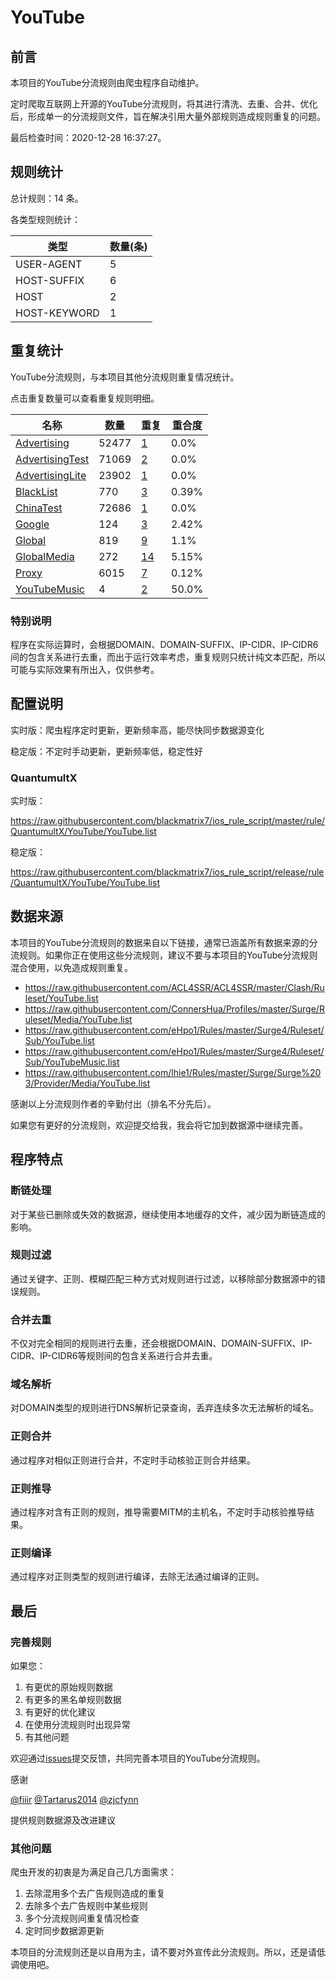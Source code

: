 # YouTube

## 前言

本项目的YouTube分流规则由爬虫程序自动维护。

定时爬取互联网上开源的YouTube分流规则，将其进行清洗、去重、合并、优化后，形成单一的分流规则文件，旨在解决引用大量外部规则造成规则重复的问题。




最后检查时间：2020-12-28 16:37:27。

## 规则统计

总计规则：14 条。

各类型规则统计：

| 类型 | 数量(条) |
| ---- | ---- |
| USER-AGENT | 5 |
| HOST-SUFFIX | 6 |
| HOST | 2 |
| HOST-KEYWORD | 1 |
## 重复统计

YouTube分流规则，与本项目其他分流规则重复情况统计。

点击重复数量可以查看重复规则明细。

| 名称 | 数量 | 重复 | 重合度 |
| ---- | ---- | ---- | ------ |
|  [Advertising](https://github.com/blackmatrix7/ios_rule_script/tree/master/rule/QuantumultX/Advertising)    | 52477   | [1](https://raw.githubusercontent.com/blackmatrix7/ios_rule_script/master/rule/QuantumultX/YouTube/Repeat.list)   |   0.0% |
|  [AdvertisingTest](https://github.com/blackmatrix7/ios_rule_script/tree/master/rule/QuantumultX/AdvertisingTest)    | 71069   | [2](https://raw.githubusercontent.com/blackmatrix7/ios_rule_script/master/rule/QuantumultX/YouTube/Repeat.list)   |   0.0% |
|  [AdvertisingLite](https://github.com/blackmatrix7/ios_rule_script/tree/master/rule/QuantumultX/AdvertisingLite)    | 23902   | [1](https://raw.githubusercontent.com/blackmatrix7/ios_rule_script/master/rule/QuantumultX/YouTube/Repeat.list)   |   0.0% |
|  [BlackList](https://github.com/blackmatrix7/ios_rule_script/tree/master/rule/QuantumultX/BlackList)    | 770   | [3](https://raw.githubusercontent.com/blackmatrix7/ios_rule_script/master/rule/QuantumultX/YouTube/Repeat.list)   |   0.39% |
|  [ChinaTest](https://github.com/blackmatrix7/ios_rule_script/tree/master/rule/QuantumultX/ChinaTest)    | 72686   | [1](https://raw.githubusercontent.com/blackmatrix7/ios_rule_script/master/rule/QuantumultX/YouTube/Repeat.list)   |   0.0% |
|  [Google](https://github.com/blackmatrix7/ios_rule_script/tree/master/rule/QuantumultX/Google)    | 124   | [3](https://raw.githubusercontent.com/blackmatrix7/ios_rule_script/master/rule/QuantumultX/YouTube/Repeat.list)   |   2.42% |
|  [Global](https://github.com/blackmatrix7/ios_rule_script/tree/master/rule/QuantumultX/Global)    | 819   | [9](https://raw.githubusercontent.com/blackmatrix7/ios_rule_script/master/rule/QuantumultX/YouTube/Repeat.list)   |   1.1% |
|  [GlobalMedia](https://github.com/blackmatrix7/ios_rule_script/tree/master/rule/QuantumultX/GlobalMedia)    | 272   | [14](https://raw.githubusercontent.com/blackmatrix7/ios_rule_script/master/rule/QuantumultX/YouTube/Repeat.list)   |   5.15% |
|  [Proxy](https://github.com/blackmatrix7/ios_rule_script/tree/master/rule/QuantumultX/Proxy)    | 6015   | [7](https://raw.githubusercontent.com/blackmatrix7/ios_rule_script/master/rule/QuantumultX/YouTube/Repeat.list)   |   0.12% |
|  [YouTubeMusic](https://github.com/blackmatrix7/ios_rule_script/tree/master/rule/QuantumultX/YouTubeMusic)    | 4   | [2](https://raw.githubusercontent.com/blackmatrix7/ios_rule_script/master/rule/QuantumultX/YouTube/Repeat.list)   |   50.0% |
### 特别说明
程序在实际运算时，会根据DOMAIN、DOMAIN-SUFFIX、IP-CIDR、IP-CIDR6间的包含关系进行去重，而出于运行效率考虑，重复规则只统计纯文本匹配，所以可能与实际效果有所出入，仅供参考。

## 配置说明

实时版：爬虫程序定时更新，更新频率高，能尽快同步数据源变化

稳定版：不定时手动更新，更新频率低，稳定性好

### QuantumultX 
实时版：

https://raw.githubusercontent.com/blackmatrix7/ios_rule_script/master/rule/QuantumultX/YouTube/YouTube.list

稳定版：

https://raw.githubusercontent.com/blackmatrix7/ios_rule_script/release/rule/QuantumultX/YouTube/YouTube.list

## 数据来源

本项目的YouTube分流规则的数据来自以下链接，通常已涵盖所有数据来源的分流规则。如果你正在使用这些分流规则，建议不要与本项目的YouTube分流规则混合使用，以免造成规则重复。

- https://raw.githubusercontent.com/ACL4SSR/ACL4SSR/master/Clash/Ruleset/YouTube.list
- https://raw.githubusercontent.com/ConnersHua/Profiles/master/Surge/Ruleset/Media/YouTube.list
- https://raw.githubusercontent.com/eHpo1/Rules/master/Surge4/Ruleset/Sub/YouTube.list
- https://raw.githubusercontent.com/eHpo1/Rules/master/Surge4/Ruleset/Sub/YouTubeMusic.list
- https://raw.githubusercontent.com/lhie1/Rules/master/Surge/Surge%203/Provider/Media/YouTube.list


感谢以上分流规则作者的辛勤付出（排名不分先后）。

如果您有更好的分流规则，欢迎提交给我，我会将它加到数据源中继续完善。

## 程序特点

### 断链处理

对于某些已删除或失效的数据源，继续使用本地缓存的文件，减少因为断链造成的影响。

### 规则过滤

通过关键字、正则、模糊匹配三种方式对规则进行过滤，以移除部分数据源中的错误规则。

### 合并去重

不仅对完全相同的规则进行去重，还会根据DOMAIN、DOMAIN-SUFFIX、IP-CIDR、IP-CIDR6等规则间的包含关系进行合并去重。

### 域名解析

对DOMAIN类型的规则进行DNS解析记录查询，丢弃连续多次无法解析的域名。

### 正则合并

通过程序对相似正则进行合并，不定时手动核验正则合并结果。

### 正则推导

通过程序对含有正则的规则，推导需要MITM的主机名，不定时手动核验推导结果。

### 正则编译

通过程序对正则类型的规则进行编译，去除无法通过编译的正则。

## 最后

### 完善规则

如果您：

1. 有更优的原始规则数据
2. 有更多的黑名单规则数据
3. 有更好的优化建议
4. 在使用分流规则时出现异常
5. 有其他问题

欢迎通过[issues](https://github.com/blackmatrix7/ios_rule_script/issues/new)提交反馈，共同完善本项目的YouTube分流规则。

感谢

[@fiiir](https://github.com/fiiir) [@Tartarus2014](https://github.com/Tartarus2014) [@zjcfynn](https://github.com/zjcfynn) 

提供规则数据源及改进建议

### 其他问题

爬虫开发的初衷是为满足自己几方面需求：

1. 去除混用多个去广告规则造成的重复
2. 去除多个去广告规则中某些规则
3. 多个分流规则间重复情况检查
4. 定时同步数据源更新

本项目的分流规则还是以自用为主，请不要对外宣传此分流规则。所以，还是请低调使用吧。